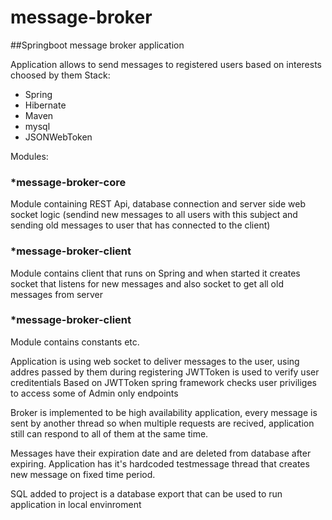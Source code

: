 # message-broker
##Springboot message broker application

Application allows to send messages to registered users based on interests choosed by them
Stack:
* Spring 
* Hibernate
* Maven
* mysql
* JSONWebToken

Modules:
### *message-broker-core
Module containing REST Api, database connection and server side web socket logic (sendind new messages to all users with this subject and sending old messages to user that has connected to the client)

### *message-broker-client
Module contains client that runs on Spring and when started it creates socket that listens for new messages and also socket to get all old messages from server

### *message-broker-client
Module contains constants etc.

Application is using web socket to deliver messages to the user, using addres passed by them during registering
JWTToken is used to verify user creditentials
Based on JWTToken spring framework checks user priviliges to access some of Admin only endpoints

Broker is implemented to be high availability application, every message is sent by another thread so when multiple requests are recived, application still can respond to all of them at the same time.

Messages have their expiration date and are deleted from database after expiring. 
Application has it's hardcoded testmessage thread that creates new message on fixed time period.


SQL added to project is a database export that can be used to run application in local envinroment
